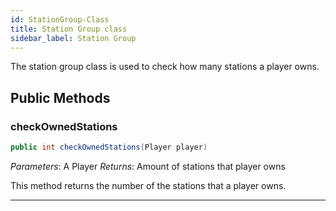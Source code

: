 ```yaml
---
id: StationGroup-Class
title: Station Group class
sidebar_label: Station Group
---
```


The station group class is used to check how many stations a player owns.

## Public Methods

### checkOwnedStations
```java
public int checkOwnedStations(Player player)
```
*Parameters*: A Player
*Returns*: Amount of stations that player owns

This method returns the number of the stations that a player owns.

---
